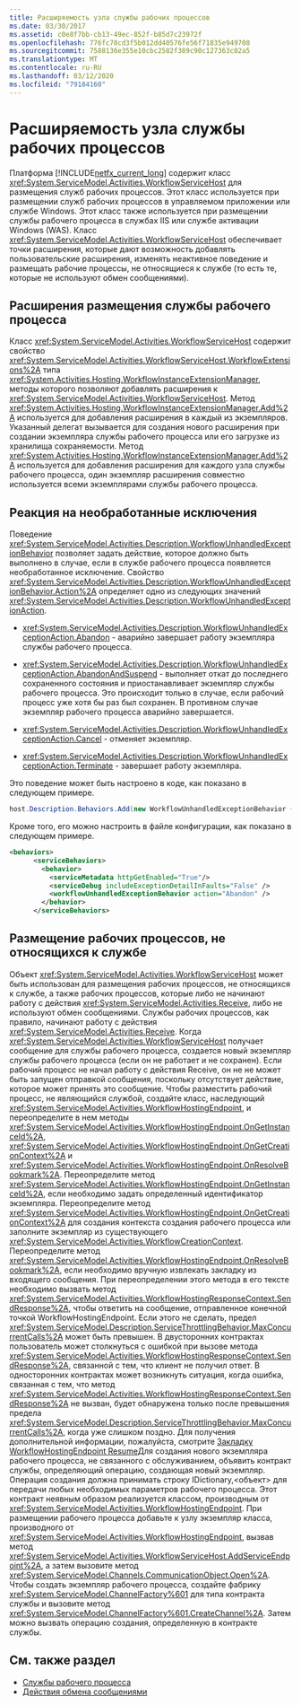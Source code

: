 ```yaml
---
title: Расширяемость узла службы рабочих процессов
ms.date: 03/30/2017
ms.assetid: c0e8f7bb-cb13-49ec-852f-b85d7c23972f
ms.openlocfilehash: 776fc78cd3f5b012dd40576fe56f71835e949708
ms.sourcegitcommit: 7588136e355e10cbc2582f389c90c127363c02a5
ms.translationtype: MT
ms.contentlocale: ru-RU
ms.lasthandoff: 03/12/2020
ms.locfileid: "79184160"
---
```

# <a name="workflow-service-host-extensibility"></a>Расширяемость узла службы рабочих процессов
Платформа [!INCLUDE[netfx_current_long](../../../../includes/netfx-current-long-md.md)] содержит класс <xref:System.ServiceModel.Activities.WorkflowServiceHost> для размещения служб рабочих процессов. Этот класс используется при размещении служб рабочих процессов в управляемом приложении или службе Windows. Этот класс также используется при размещении службы рабочего процесса в службах IIS или службе активации Windows (WAS). Класс <xref:System.ServiceModel.Activities.WorkflowServiceHost> обеспечивает точки расширения, которые дают возможность добавлять пользовательские расширения, изменять неактивное поведение и размещать рабочие процессы, не относящиеся к службе (то есть те, которые не используют обмен сообщениями).  
  
## <a name="workflow-service-host-extensions"></a>Расширения размещения службы рабочего процесса  
 Класс <xref:System.ServiceModel.Activities.WorkflowServiceHost> содержит свойство <xref:System.ServiceModel.Activities.WorkflowServiceHost.WorkflowExtensions%2A> типа <xref:System.Activities.Hosting.WorkflowInstanceExtensionManager>, методы которого позволяют добавлять расширения к <xref:System.ServiceModel.Activities.WorkflowServiceHost>. Метод <xref:System.Activities.Hosting.WorkflowInstanceExtensionManager.Add%2A> используется для добавления расширения в каждый из экземпляров. Указанный делегат вызывается для создания нового расширения при создании экземпляра службы рабочего процесса или его загрузке из хранилища сохраняемости. Метод <xref:System.Activities.Hosting.WorkflowInstanceExtensionManager.Add%2A> используется для добавления расширения для каждого узла службы рабочего процесса, один экземпляр расширения совместно используется всеми экземплярами службы рабочего процесса.  
  
## <a name="react-to-unhandled-exceptions"></a>Реакция на необработанные исключения  
 Поведение <xref:System.ServiceModel.Activities.Description.WorkflowUnhandledExceptionBehavior> позволяет задать действие, которое должно быть выполнено в случае, если в службе рабочего процесса появляется необработанное исключение. Свойство <xref:System.ServiceModel.Activities.Description.WorkflowUnhandledExceptionBehavior.Action%2A> определяет одно из следующих значений <xref:System.ServiceModel.Activities.Description.WorkflowUnhandledExceptionAction>.  
  
- <xref:System.ServiceModel.Activities.Description.WorkflowUnhandledExceptionAction.Abandon> - аварийно завершает работу экземпляра службы рабочего процесса.  
  
- <xref:System.ServiceModel.Activities.Description.WorkflowUnhandledExceptionAction.AbandonAndSuspend> - выполняет откат до последнего сохраненного состояния и приостанавливает экземпляр службы рабочего процесса. Это происходит только в случае, если рабочий процесс уже хотя бы раз был сохранен. В противном случае экземпляр рабочего процесса аварийно завершается.  
  
- <xref:System.ServiceModel.Activities.Description.WorkflowUnhandledExceptionAction.Cancel> - отменяет экземпляр.  
  
- <xref:System.ServiceModel.Activities.Description.WorkflowUnhandledExceptionAction.Terminate> - завершает работу экземпляра.  
  
 Это поведение может быть настроено в коде, как показано в следующем примере.  
  
```csharp  
host.Description.Behaviors.Add(new WorkflowUnhandledExceptionBehavior { Action = WorkflowUnhandledExceptionAction.Abandon });  
```  
  
 Кроме того, его можно настроить в файле конфигурации, как показано в следующем примере.  
  
```xml
<behaviors>  
      <serviceBehaviors>  
        <behavior>  
          <serviceMetadata httpGetEnabled="True"/>  
          <serviceDebug includeExceptionDetailInFaults="False" />  
          <workflowUnhandledExceptionBehavior action="Abandon" />
        </behavior>  
      </serviceBehaviors>  
```  
  
## <a name="hosting-non-service-workflows"></a>Размещение рабочих процессов, не относящихся к службе  
 Объект <xref:System.ServiceModel.Activities.WorkflowServiceHost> может быть использован для размещения рабочих процессов, не относящихся к службе, а также рабочих процессов, которые либо не начинают работу с действия <xref:System.ServiceModel.Activities.Receive>, либо не используют обмен сообщениями. Службы рабочих процессов, как правило, начинают работу с действия <xref:System.ServiceModel.Activities.Receive>. Когда <xref:System.ServiceModel.Activities.WorkflowServiceHost> получает сообщение для службы рабочего процесса, создается новый экземпляр службы рабочего процесса (если он не работает и не сохранен). Если рабочий процесс не начал работу с действия Receive, он не не может быть запущен отправкой сообщения, поскольку отсутствует действие, которое может принять это сообщение. Чтобы разместить рабочий процесс, не являющийся службой, создайте класс, наследующий <xref:System.ServiceModel.Activities.WorkflowHostingEndpoint>, и переопределите в нем методы <xref:System.ServiceModel.Activities.WorkflowHostingEndpoint.OnGetInstanceId%2A>, <xref:System.ServiceModel.Activities.WorkflowHostingEndpoint.OnGetCreationContext%2A> и <xref:System.ServiceModel.Activities.WorkflowHostingEndpoint.OnResolveBookmark%2A>. Переопределите метод <xref:System.ServiceModel.Activities.WorkflowHostingEndpoint.OnGetInstanceId%2A>, если необходимо задать определенный идентификатор экземпляра. Переопределите метод <xref:System.ServiceModel.Activities.WorkflowHostingEndpoint.OnGetCreationContext%2A> для создания контекста создания рабочего процесса или заполните экземпляр из существующего <xref:System.ServiceModel.Activities.WorkflowCreationContext>. Переопределите метод <xref:System.ServiceModel.Activities.WorkflowHostingEndpoint.OnResolveBookmark%2A>, если необходимо вручную извлекать закладку из входящего сообщения. При переопределении этого метода в его тексте необходимо вызвать метод <xref:System.ServiceModel.Activities.WorkflowHostingResponseContext.SendResponse%2A>, чтобы ответить на сообщение, отправленное конечной точкой WorkflowHostingEndpoint. Если этого не сделать, предел <xref:System.ServiceModel.Description.ServiceThrottlingBehavior.MaxConcurrentCalls%2A> может быть превышен. В двусторонних контрактах пользователь может столкнуться с ошибкой при вызове метода <xref:System.ServiceModel.Activities.WorkflowHostingResponseContext.SendResponse%2A>, связанной с тем, что клиент не получил ответ. В односторонних контрактах может возникнуть ситуация, когда ошибка, связанная с тем, что метод <xref:System.ServiceModel.Activities.WorkflowHostingResponseContext.SendResponse%2A> не вызван, будет обнаружена только после превышения предела <xref:System.ServiceModel.Description.ServiceThrottlingBehavior.MaxConcurrentCalls%2A>, когда уже слишком поздно. Для получения дополнительной информации, пожалуйста, смотрите [Закладку WorkflowHostingEndpoint Resume](../../../../docs/framework/windows-workflow-foundation/samples/workflowhostingendpoint-resume-bookmark.md)Для создания нового экземпляра рабочего процесса, не связанного с обслуживанием, объявить контракт службы, определяющий операцию, создающая новый экземпляр. Операция создания должна принимать строку IDictionary,\<объект> для передачи любых необходимых параметров рабочего процесса. Этот контракт неявным образом реализуется классом, производным от <xref:System.ServiceModel.Activities.WorkflowHostingEndpoint>. При размещении рабочего процесса добавьте к узлу экземпляр класса, производного от <xref:System.ServiceModel.Activities.WorkflowHostingEndpoint>, вызвав метод <xref:System.ServiceModel.Activities.WorkflowServiceHost.AddServiceEndpoint%2A>, а затем вызовите метод <xref:System.ServiceModel.Channels.CommunicationObject.Open%2A>. Чтобы создать экземпляр рабочего процесса, создайте фабрику <xref:System.ServiceModel.ChannelFactory%601> для типа контракта службы и вызовите метод <xref:System.ServiceModel.ChannelFactory%601.CreateChannel%2A>. Затем можно вызвать операцию создания, определенную в контракте службы.  
  
## <a name="see-also"></a>См. также раздел

- [Службы рабочего процесса](../../../../docs/framework/wcf/feature-details/workflow-services.md)
- [Действия обмена сообщениями](../../../../docs/framework/wcf/feature-details/messaging-activities.md)
